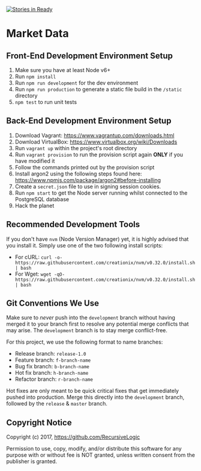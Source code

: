 [![Stories in Ready](https://badge.waffle.io/RecursiveLogic/Market-Data.png?label=ready&title=Ready)](https://waffle.io/RecursiveLogic/Market-Data)

# Market Data

## Front-End Development Environment Setup

1. Make sure you have at least Node v6+
2. Run `npm install`
3. Run `npm run development` for the dev environment
4. Run `npm run production` to generate a static file build in the `/static` directory
5. `npm test` to run unit tests

## Back-End Development Environment Setup

1. Download Vagrant: https://www.vagrantup.com/downloads.html
2. Download VirtualBox: https://www.virtualbox.org/wiki/Downloads
3. Run `vagrant up` within the project's root directory
4. Run `vagrant provision` to run the provision script again **ONLY** if you have modified it
5. Follow the commands printed out by the provision script
6. Install argon2 using the following steps found here: https://www.npmjs.com/package/argon2#before-installing
7. Create a `secret.json` file to use in signing session cookies.
8. Run `npm start` to get the Node server running whilst connected to the PostgreSQL database
9. Hack the planet

## Recommended Development Tools

If you don't have `nvm` (Node Version Manager) yet, it is highly advised that you install it. Simply use one of the two following install scripts:

- For cURL: `curl -o- https://raw.githubusercontent.com/creationix/nvm/v0.32.0/install.sh | bash`
- For Wget: `wget -qO- https://raw.githubusercontent.com/creationix/nvm/v0.32.0/install.sh | bash`

## Git Conventions We Use

Make sure to *never* push into the `development` branch without having merged it to your branch first to resolve any potential merge conflicts that may arise. The `development` branch is to stay merge conflict-free.

For this project, we use the following format to name branches:

- Release branch: `release-1.0`
- Feature branch: `f-branch-name`
- Bug fix branch: `b-branch-name`
- Hot fix branch: `h-branch-name`
- Refactor branch: `r-branch-name`

Hot fixes are only meant to be quick critical fixes that get immediately pushed into production. Merge this directly into the `development` branch, followed by the `release` & `master` branch.

## Copyright Notice

Copyright (c) 2017, <https://github.com/RecursiveLogic>

Permission to use, copy, modify, and/or distribute this software for any purpose with or without fee is NOT granted, unless written consent from the publisher is granted.
